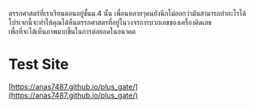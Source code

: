 ตรรกศาสตร์ที่เราเรียนตอนอยู่ชั้นม.4 นั้น เพื่อนหลายๆคนยังนึกไม่ออกว่ามันสามารถทำอะไรได้\
โปรเจกนี้จะทำให้คุณได้ห็นตรรกศาสตรที่อยู่ในวงจรการบวกเลขของเครื่องคิดเลข\
เพื่อที่จะได้เห็นภาพมากขึ้นในการต่อยอดในอนาคต

# Test Site
[https://anas7487.github.io/plus_gate/](https://anas7487.github.io/plus_gate/)
